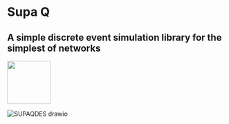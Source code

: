 Supa Q 
===

A simple discrete event simulation library for the simplest of networks
---------------------------------------------------------

<img src="https://github.com/user-attachments/assets/6a29e455-8248-4721-b15b-3e788b9e86f3" width="100" />

![SUPAQDES drawio](https://github.com/user-attachments/assets/d2a9a52e-f51c-46f9-bf16-f4e524b46fde)
